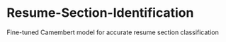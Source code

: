 # Resume-Section-Identification
Fine-tuned Camembert model for accurate resume section classification
